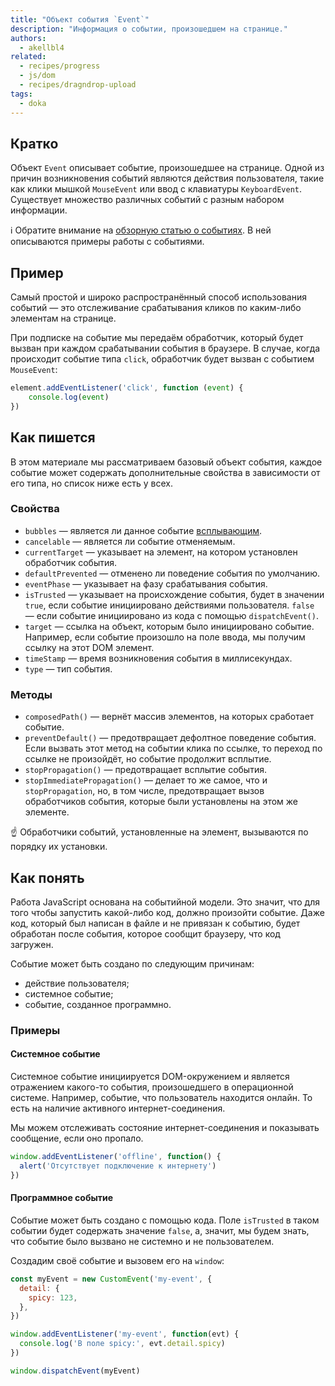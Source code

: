 ```yaml
---
title: "Объект события `Event`"
description: "Информация о событии, произошедшем на странице."
authors:
  - akellbl4
related:
  - recipes/progress
  - js/dom
  - recipes/dragndrop-upload
tags:
  - doka
---
```


## Кратко

Объект `Event` описывает событие, произошедшее на странице. Одной из причин возникновения событий являются действия пользователя, такие как клики мышкой `MouseEvent` или ввод с клавиатуры `KeyboardEvent`. Существует множество различных событий с разным набором информации.

<aside>

ℹ️ Обратите внимание на [обзорную статью о событиях](/js/events/). В ней описываются примеры работы с событиями.

</aside>

## Пример

Самый простой и широко распространённый способ использования событий — это отслеживание срабатывания кликов по каким-либо элементам на странице.

При подписке на событие мы передаём обработчик, который будет вызван при каждом срабатывании события в браузере. В случае, когда происходит событие типа `click`, обработчик будет вызван с событием `MouseEvent`:

```js
element.addEventListener('click', function (event) {
    console.log(event)
})
```

## Как пишется

В этом материале мы рассматриваем базовый объект события, каждое событие может содержать дополнительные свойства в зависимости от его типа, но список ниже есть у всех.

### Свойства

- `bubbles` — является ли данное событие [всплывающим](/js/events/#vsplytie-sobytiy).
- `cancelable` — является ли событие отменяемым.
- `currentTarget` — указывает на элемент, на котором установлен обработчик события.
- `defaultPrevented` — отменено ли поведение события по умолчанию.
- `eventPhase` — указывает на фазу срабатывания события.
- `isTrusted` — указывает на происхождение события, будет в значении `true`, если событие инициировано действиями пользователя. `false` — если событие инициировано из кода с помощью `dispatchEvent()`.
- `target` — ссылка на объект, которым было инициировано событие. Например, если событие произошло на поле ввода, мы получим ссылку на этот DOM элемент.
- `timeStamp` — время возникновения события в миллисекундах.
- `type` — тип события.

### Методы

- `composedPath()` — вернёт массив элементов, на которых сработает событие.
- `preventDefault()` — предотвращает дефолтное поведение события. Если вызвать этот метод на событии клика по ссылке, то переход по ссылке не произойдёт, но событие продолжит всплытие.
- `stopPropagation()` — предотвращает всплытие события.
- `stopImmediatePropagation()` — делает то же самое, что и `stopPropagation`, но, в том числе, предотвращает вызов обработчиков события, которые были установлены на этом же элементе.

<aside>

☝️ Обработчики событий, установленные на элемент, вызываются по порядку их установки.

</aside>

## Как понять

Работа JavaScript основана на событийной модели. Это значит, что для того чтобы запустить какой-либо код, должно произойти событие. Даже код, который был написан в файле и не привязан к событию, будет обработан после события, которое сообщит браузеру, что код загружен.

Событие может быть создано по следующим причинам:

- действие пользователя;
- системное событие;
- событие, созданное программно.

### Примеры

#### Системное событие

Системное событие инициируется DOM-окружением и является отражением какого-то события, произошедшего в операционной системе. Например, событие, что пользователь находится онлайн. То есть на наличие активного интернет-соединения.

Мы можем отслеживать состояние интернет-соединения и показывать сообщение, если оно пропало.

```js
window.addEventListener('offline', function() {
  alert('Отсутствует подключение к интернету')
})
```

#### Программное событие

Событие может быть создано с помощью кода. Поле `isTrusted` в таком событии будет содержать значение `false`, а, значит, мы будем знать, что событие было вызвано не системно и не пользователем.

Создадим своё событие и вызовем его на `window`:

```js
const myEvent = new CustomEvent('my-event', {
  detail: {
    spicy: 123,
  },
})

window.addEventListener('my-event', function(evt) {
  console.log('В поле spicy:', evt.detail.spicy)
})

window.dispatchEvent(myEvent)
```
